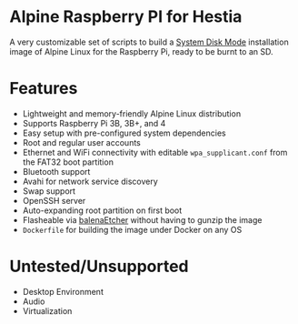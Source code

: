 # Alpine Raspberry PI for Hestia

A very customizable set of scripts to build a [System Disk Mode](https://wiki.alpinelinux.org/wiki/Installation#System_Disk_Mode) installation image of Alpine Linux for the Raspberry Pi, ready to be burnt to an SD.

# Features

* Lightweight and memory-friendly Alpine Linux distribution
* Supports Raspberry Pi 3B, 3B+, and 4
* Easy setup with pre-configured system dependencies
* Root and regular user accounts
* Ethernet and WiFi connectivity with editable `wpa_supplicant.conf` from the FAT32 boot partition
* Bluetooth support
* Avahi for network service discovery
* Swap support
* OpenSSH server
* Auto-expanding root partition on first boot
* Flasheable via [balenaEtcher](https://www.balena.io/etcher/) without having to gunzip the image
* `Dockerfile` for building the image under Docker on any OS

# Untested/Unsupported

* Desktop Environment
* Audio
* Virtualization
